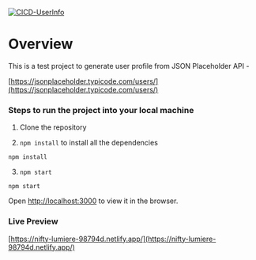 [![CICD-UserInfo](https://github.com/khanuxd/users-information-react-project/actions/workflows/main.yml/badge.svg)](https://github.com/khanuxd/users-information-react-project/actions/workflows/main.yml)

# Overview

This is a test project to generate user profile from JSON Placeholder API -

[https://jsonplaceholder.typicode.com/users/](https://jsonplaceholder.typicode.com/users/)

### Steps to run the project into your local machine

1. Clone the repository

2. `npm install` to install all the dependencies

```
npm install
```

3. `npm start`

```
npm start
```

Open [http://localhost:3000](http://localhost:3000) to view it in the browser.

### Live Preview

[https://nifty-lumiere-98794d.netlify.app/](https://nifty-lumiere-98794d.netlify.app/)
